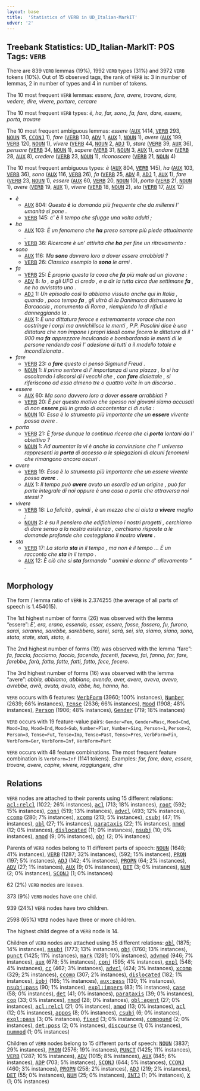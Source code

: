 ```yaml
---
layout: base
title:  'Statistics of VERB in UD_Italian-MarkIT'
udver: '2'
---
```


## Treebank Statistics: UD_Italian-MarkIT: POS Tags: `VERB`

There are 839 `VERB` lemmas (19%), 1992 `VERB` types (31%) and 3972 `VERB` tokens (10%).
Out of 15 observed tags, the rank of `VERB` is: 3 in number of lemmas, 2 in number of types and 4 in number of tokens.

The 10 most frequent `VERB` lemmas: <em>essere, fare, avere, trovare, dare, vedere, dire, vivere, portare, cercare</em>

The 10 most frequent `VERB` types:  <em>è, ha, far, sono, fa, fare, dare, essere, porta, trovare</em>

The 10 most frequent ambiguous lemmas: <em>essere</em> (<tt><a href="it_markit-pos-AUX.html">AUX</a></tt> 1414, <tt><a href="it_markit-pos-VERB.html">VERB</a></tt> 293, <tt><a href="it_markit-pos-NOUN.html">NOUN</a></tt> 15, <tt><a href="it_markit-pos-CCONJ.html">CCONJ</a></tt> 1), <em>fare</em> (<tt><a href="it_markit-pos-VERB.html">VERB</a></tt> 130, <tt><a href="it_markit-pos-ADV.html">ADV</a></tt> 1, <tt><a href="it_markit-pos-AUX.html">AUX</a></tt> 1, <tt><a href="it_markit-pos-NOUN.html">NOUN</a></tt> 1), <em>avere</em> (<tt><a href="it_markit-pos-AUX.html">AUX</a></tt> 199, <tt><a href="it_markit-pos-VERB.html">VERB</a></tt> 120, <tt><a href="it_markit-pos-NOUN.html">NOUN</a></tt> 1), <em>vivere</em> (<tt><a href="it_markit-pos-VERB.html">VERB</a></tt> 44, <tt><a href="it_markit-pos-NOUN.html">NOUN</a></tt> 2, <tt><a href="it_markit-pos-ADJ.html">ADJ</a></tt> 1), <em>stare</em> (<tt><a href="it_markit-pos-VERB.html">VERB</a></tt> 39, <tt><a href="it_markit-pos-AUX.html">AUX</a></tt> 36), <em>pensare</em> (<tt><a href="it_markit-pos-VERB.html">VERB</a></tt> 34, <tt><a href="it_markit-pos-NOUN.html">NOUN</a></tt> 1), <em>sapere</em> (<tt><a href="it_markit-pos-VERB.html">VERB</a></tt> 31, <tt><a href="it_markit-pos-NOUN.html">NOUN</a></tt> 3, <tt><a href="it_markit-pos-AUX.html">AUX</a></tt> 1), <em>andare</em> (<tt><a href="it_markit-pos-VERB.html">VERB</a></tt> 28, <tt><a href="it_markit-pos-AUX.html">AUX</a></tt> 8), <em>credere</em> (<tt><a href="it_markit-pos-VERB.html">VERB</a></tt> 23, <tt><a href="it_markit-pos-NOUN.html">NOUN</a></tt> 1), <em>riconoscere</em> (<tt><a href="it_markit-pos-VERB.html">VERB</a></tt> 21, <tt><a href="it_markit-pos-NOUN.html">NOUN</a></tt> 4)

The 10 most frequent ambiguous types:  <em>è</em> (<tt><a href="it_markit-pos-AUX.html">AUX</a></tt> 804, <tt><a href="it_markit-pos-VERB.html">VERB</a></tt> 145), <em>ha</em> (<tt><a href="it_markit-pos-AUX.html">AUX</a></tt> 103, <tt><a href="it_markit-pos-VERB.html">VERB</a></tt> 36), <em>sono</em> (<tt><a href="it_markit-pos-AUX.html">AUX</a></tt> 116, <tt><a href="it_markit-pos-VERB.html">VERB</a></tt> 26), <em>fa</em> (<tt><a href="it_markit-pos-VERB.html">VERB</a></tt> 25, <tt><a href="it_markit-pos-ADV.html">ADV</a></tt> 8, <tt><a href="it_markit-pos-ADJ.html">ADJ</a></tt> 1, <tt><a href="it_markit-pos-AUX.html">AUX</a></tt> 1), <em>fare</em> (<tt><a href="it_markit-pos-VERB.html">VERB</a></tt> 23, <tt><a href="it_markit-pos-NOUN.html">NOUN</a></tt> 1), <em>essere</em> (<tt><a href="it_markit-pos-AUX.html">AUX</a></tt> 60, <tt><a href="it_markit-pos-VERB.html">VERB</a></tt> 20, <tt><a href="it_markit-pos-NOUN.html">NOUN</a></tt> 10), <em>porta</em> (<tt><a href="it_markit-pos-VERB.html">VERB</a></tt> 21, <tt><a href="it_markit-pos-NOUN.html">NOUN</a></tt> 1), <em>avere</em> (<tt><a href="it_markit-pos-VERB.html">VERB</a></tt> 19, <tt><a href="it_markit-pos-AUX.html">AUX</a></tt> 1), <em>vivere</em> (<tt><a href="it_markit-pos-VERB.html">VERB</a></tt> 18, <tt><a href="it_markit-pos-NOUN.html">NOUN</a></tt> 2), <em>sta</em> (<tt><a href="it_markit-pos-VERB.html">VERB</a></tt> 17, <tt><a href="it_markit-pos-AUX.html">AUX</a></tt> 12)


* <em>è</em>
  * <tt><a href="it_markit-pos-AUX.html">AUX</a></tt> 804: <em>Questa <b>è</b> la domanda più frequente che da millenni l' umanità si pone .</em>
  * <tt><a href="it_markit-pos-VERB.html">VERB</a></tt> 145: <em>c' <b>è</b> il tempo che sfugge una volta adulti ;</em>
* <em>ha</em>
  * <tt><a href="it_markit-pos-AUX.html">AUX</a></tt> 103: <em>È un fenomeno che <b>ha</b> preso sempre più piede attualmente .</em>
  * <tt><a href="it_markit-pos-VERB.html">VERB</a></tt> 36: <em>Ricercare è un' attività che <b>ha</b> per fine un ritrovamento :</em>
* <em>sono</em>
  * <tt><a href="it_markit-pos-AUX.html">AUX</a></tt> 116: <em>Ma <b>sono</b> davvero loro a dover essere arrabbiati ?</em>
  * <tt><a href="it_markit-pos-VERB.html">VERB</a></tt> 26: <em>Classico esempio lo <b>sono</b> le armi .</em>
* <em>fa</em>
  * <tt><a href="it_markit-pos-VERB.html">VERB</a></tt> 25: <em>È proprio questa la cosa che <b>fa</b> più male ad un giovane :</em>
  * <tt><a href="it_markit-pos-ADV.html">ADV</a></tt> 8: <em>Io , a gli UFO ci credo , e a dir la tutta circa due settimane <b>fa</b> , ne ho avvistato uno .</em>
  * <tt><a href="it_markit-pos-ADJ.html">ADJ</a></tt> 1: <em>Un episodio così lo abbiamo vissuto anche qui in Italia , quando , poco tempo <b>fa</b> , gli ultrà di la Danimarca distrussero la Barcaccia , monumento di Roma , riempiendo la di rifiuti e danneggiando la .</em>
  * <tt><a href="it_markit-pos-AUX.html">AUX</a></tt> 1: <em>È una dittatura feroce e estremamente vorace che non costringe i corpi ma annichilisce le menti , P.P. Pasolini dice è una dittatura che non impone i propri ideali come fecero le dittature di il ' 900 ma <b>fa</b> apprezzare inculcando e bombardando le menti di le persone rendendo così l' adesione di tutti a il modello totale e incondizionata .</em>
* <em>fare</em>
  * <tt><a href="it_markit-pos-VERB.html">VERB</a></tt> 23: <em>a <b>fare</b> questo ci pensò Sigmund Freud .</em>
  * <tt><a href="it_markit-pos-NOUN.html">NOUN</a></tt> 1: <em>Il primo sentore di l' importanza di una piazza , lo si ha ascoltando i discorsi di i vecchi che , con <b>fare</b> dialettale , si riferiscono ad essa almeno tre o quattro volte in un discorso .</em>
* <em>essere</em>
  * <tt><a href="it_markit-pos-AUX.html">AUX</a></tt> 60: <em>Ma sono davvero loro a dover <b>essere</b> arrabbiati ?</em>
  * <tt><a href="it_markit-pos-VERB.html">VERB</a></tt> 20: <em>È per questo motivo che spesso noi giovani siamo accusati di non <b>essere</b> più in grado di accontentar ci di nulla :</em>
  * <tt><a href="it_markit-pos-NOUN.html">NOUN</a></tt> 10: <em>Essa è lo strumento più importante che un <b>essere</b> vivente possa avere .</em>
* <em>porta</em>
  * <tt><a href="it_markit-pos-VERB.html">VERB</a></tt> 21: <em>È forse dunque la continua ricerca che ci <b>porta</b> lontani da l' obiettivo ?</em>
  * <tt><a href="it_markit-pos-NOUN.html">NOUN</a></tt> 1: <em>Ad aumentar la vi è anche la convinzione che l' universo rappresenti la <b>porta</b> di accesso a le spiegazioni di alcuni fenomeni che rimangono ancora oscuri .</em>
* <em>avere</em>
  * <tt><a href="it_markit-pos-VERB.html">VERB</a></tt> 19: <em>Essa è lo strumento più importante che un essere vivente possa <b>avere</b> .</em>
  * <tt><a href="it_markit-pos-AUX.html">AUX</a></tt> 1: <em>Il tempo può <b>avere</b> avuto un esordio ed un origine , può far parte integrale di noi oppure è una cosa a parte che attraversa noi stessi ?</em>
* <em>vivere</em>
  * <tt><a href="it_markit-pos-VERB.html">VERB</a></tt> 18: <em>La felicità , quindi , è un mezzo che ci aiuta a <b>vivere</b> meglio ;</em>
  * <tt><a href="it_markit-pos-NOUN.html">NOUN</a></tt> 2: <em>è su il pensiero che edifichiamo i nostri progetti , cerchiamo di dare senso a la nostra esistenza , cerchiamo risposte a le domande profonde che costeggiano il nostro <b>vivere</b> .</em>
* <em>sta</em>
  * <tt><a href="it_markit-pos-VERB.html">VERB</a></tt> 17: <em>La storia <b>sta</b> in il tempo , ma non è il tempo … È un racconto che <b>sta</b> in il tempo .</em>
  * <tt><a href="it_markit-pos-AUX.html">AUX</a></tt> 12: <em>È ciò che si <b>sta</b> formando " uomini e donne d' allevamento " .</em>

## Morphology

The form / lemma ratio of `VERB` is 2.374255 (the average of all parts of speech is 1.454015).

The 1st highest number of forms (26) was observed with the lemma “essere”: <em>E', era, erano, essendo, esser, essere, fosse, fossero, fu, furono, sarai, saranno, sarebbe, sarebbero, sarei, sarà, sei, sia, siamo, siano, sono, stata, state, stati, stato, è</em>.

The 2nd highest number of forms (19) was observed with the lemma “fare”: <em>fa, faccia, facciamo, faccio, facendo, facenti, faceva, fai, fanno, far, fare, farebbe, farà, fatta, fatte, fatti, fatto, fece, fecero</em>.

The 3rd highest number of forms (16) was observed with the lemma “avere”: <em>abbia, abbiamo, abbiano, avendo, aver, avere, aveva, avevo, avrebbe, avrà, avuta, avuto, ebbe, ha, hanno, ho</em>.

`VERB` occurs with 6 features: <tt><a href="it_markit-feat-VerbForm.html">VerbForm</a></tt> (3960; 100% instances), <tt><a href="it_markit-feat-Number.html">Number</a></tt> (2639; 66% instances), <tt><a href="it_markit-feat-Tense.html">Tense</a></tt> (2636; 66% instances), <tt><a href="it_markit-feat-Mood.html">Mood</a></tt> (1908; 48% instances), <tt><a href="it_markit-feat-Person.html">Person</a></tt> (1906; 48% instances), <tt><a href="it_markit-feat-Gender.html">Gender</a></tt> (719; 18% instances)

`VERB` occurs with 19 feature-value pairs: `Gender=Fem`, `Gender=Masc`, `Mood=Cnd`, `Mood=Imp`, `Mood=Ind`, `Mood=Sub`, `Number=Plur`, `Number=Sing`, `Person=1`, `Person=2`, `Person=3`, `Tense=Fut`, `Tense=Imp`, `Tense=Past`, `Tense=Pres`, `VerbForm=Fin`, `VerbForm=Ger`, `VerbForm=Inf`, `VerbForm=Part`

`VERB` occurs with 48 feature combinations.
The most frequent feature combination is `VerbForm=Inf` (1141 tokens).
Examples: <em>far, fare, dare, essere, trovare, avere, capire, vivere, raggiungere, dire</em>


## Relations

`VERB` nodes are attached to their parents using 15 different relations: <tt><a href="it_markit-dep-acl-relcl.html">acl:relcl</a></tt> (1022; 26% instances), <tt><a href="it_markit-dep-acl.html">acl</a></tt> (713; 18% instances), <tt><a href="it_markit-dep-root.html">root</a></tt> (592; 15% instances), <tt><a href="it_markit-dep-conj.html">conj</a></tt> (519; 13% instances), <tt><a href="it_markit-dep-advcl.html">advcl</a></tt> (493; 12% instances), <tt><a href="it_markit-dep-ccomp.html">ccomp</a></tt> (280; 7% instances), <tt><a href="it_markit-dep-xcomp.html">xcomp</a></tt> (213; 5% instances), <tt><a href="it_markit-dep-csubj.html">csubj</a></tt> (47; 1% instances), <tt><a href="it_markit-dep-obl.html">obl</a></tt> (27; 1% instances), <tt><a href="it_markit-dep-parataxis.html">parataxis</a></tt> (22; 1% instances), <tt><a href="it_markit-dep-nmod.html">nmod</a></tt> (12; 0% instances), <tt><a href="it_markit-dep-dislocated.html">dislocated</a></tt> (11; 0% instances), <tt><a href="it_markit-dep-nsubj.html">nsubj</a></tt> (10; 0% instances), <tt><a href="it_markit-dep-amod.html">amod</a></tt> (9; 0% instances), <tt><a href="it_markit-dep-obj.html">obj</a></tt> (2; 0% instances)

Parents of `VERB` nodes belong to 11 different parts of speech: <tt><a href="it_markit-pos-NOUN.html">NOUN</a></tt> (1648; 41% instances), <tt><a href="it_markit-pos-VERB.html">VERB</a></tt> (1287; 32% instances),  (592; 15% instances), <tt><a href="it_markit-pos-PRON.html">PRON</a></tt> (197; 5% instances), <tt><a href="it_markit-pos-ADJ.html">ADJ</a></tt> (142; 4% instances), <tt><a href="it_markit-pos-PROPN.html">PROPN</a></tt> (64; 2% instances), <tt><a href="it_markit-pos-ADV.html">ADV</a></tt> (27; 1% instances), <tt><a href="it_markit-pos-AUX.html">AUX</a></tt> (9; 0% instances), <tt><a href="it_markit-pos-DET.html">DET</a></tt> (3; 0% instances), <tt><a href="it_markit-pos-NUM.html">NUM</a></tt> (2; 0% instances), <tt><a href="it_markit-pos-SCONJ.html">SCONJ</a></tt> (1; 0% instances)

62 (2%) `VERB` nodes are leaves.

373 (9%) `VERB` nodes have one child.

939 (24%) `VERB` nodes have two children.

2598 (65%) `VERB` nodes have three or more children.

The highest child degree of a `VERB` node is 14.

Children of `VERB` nodes are attached using 35 different relations: <tt><a href="it_markit-dep-obl.html">obl</a></tt> (1875; 14% instances), <tt><a href="it_markit-dep-nsubj.html">nsubj</a></tt> (1773; 13% instances), <tt><a href="it_markit-dep-obj.html">obj</a></tt> (1760; 13% instances), <tt><a href="it_markit-dep-punct.html">punct</a></tt> (1425; 11% instances), <tt><a href="it_markit-dep-mark.html">mark</a></tt> (1281; 10% instances), <tt><a href="it_markit-dep-advmod.html">advmod</a></tt> (946; 7% instances), <tt><a href="it_markit-dep-aux.html">aux</a></tt> (678; 5% instances), <tt><a href="it_markit-dep-conj.html">conj</a></tt> (595; 4% instances), <tt><a href="it_markit-dep-expl.html">expl</a></tt> (548; 4% instances), <tt><a href="it_markit-dep-cc.html">cc</a></tt> (462; 3% instances), <tt><a href="it_markit-dep-advcl.html">advcl</a></tt> (424; 3% instances), <tt><a href="it_markit-dep-xcomp.html">xcomp</a></tt> (329; 2% instances), <tt><a href="it_markit-dep-ccomp.html">ccomp</a></tt> (307; 2% instances), <tt><a href="it_markit-dep-dislocated.html">dislocated</a></tt> (182; 1% instances), <tt><a href="it_markit-dep-iobj.html">iobj</a></tt> (165; 1% instances), <tt><a href="it_markit-dep-aux-pass.html">aux:pass</a></tt> (130; 1% instances), <tt><a href="it_markit-dep-nsubj-pass.html">nsubj:pass</a></tt> (90; 1% instances), <tt><a href="it_markit-dep-expl-impers.html">expl:impers</a></tt> (83; 1% instances), <tt><a href="it_markit-dep-case.html">case</a></tt> (58; 0% instances), <tt><a href="it_markit-dep-det.html">det</a></tt> (41; 0% instances), <tt><a href="it_markit-dep-parataxis.html">parataxis</a></tt> (39; 0% instances), <tt><a href="it_markit-dep-cop.html">cop</a></tt> (33; 0% instances), <tt><a href="it_markit-dep-nmod.html">nmod</a></tt> (28; 0% instances), <tt><a href="it_markit-dep-obl-agent.html">obl:agent</a></tt> (27; 0% instances), <tt><a href="it_markit-dep-acl-relcl.html">acl:relcl</a></tt> (21; 0% instances), <tt><a href="it_markit-dep-amod.html">amod</a></tt> (13; 0% instances), <tt><a href="it_markit-dep-acl.html">acl</a></tt> (12; 0% instances), <tt><a href="it_markit-dep-appos.html">appos</a></tt> (8; 0% instances), <tt><a href="it_markit-dep-csubj.html">csubj</a></tt> (6; 0% instances), <tt><a href="it_markit-dep-expl-pass.html">expl:pass</a></tt> (3; 0% instances), <tt><a href="it_markit-dep-fixed.html">fixed</a></tt> (3; 0% instances), <tt><a href="it_markit-dep-compound.html">compound</a></tt> (2; 0% instances), <tt><a href="it_markit-dep-det-poss.html">det:poss</a></tt> (2; 0% instances), <tt><a href="it_markit-dep-discourse.html">discourse</a></tt> (1; 0% instances), <tt><a href="it_markit-dep-nummod.html">nummod</a></tt> (1; 0% instances)

Children of `VERB` nodes belong to 15 different parts of speech: <tt><a href="it_markit-pos-NOUN.html">NOUN</a></tt> (3837; 29% instances), <tt><a href="it_markit-pos-PRON.html">PRON</a></tt> (2576; 19% instances), <tt><a href="it_markit-pos-PUNCT.html">PUNCT</a></tt> (1425; 11% instances), <tt><a href="it_markit-pos-VERB.html">VERB</a></tt> (1287; 10% instances), <tt><a href="it_markit-pos-ADV.html">ADV</a></tt> (1015; 8% instances), <tt><a href="it_markit-pos-AUX.html">AUX</a></tt> (845; 6% instances), <tt><a href="it_markit-pos-ADP.html">ADP</a></tt> (703; 5% instances), <tt><a href="it_markit-pos-SCONJ.html">SCONJ</a></tt> (644; 5% instances), <tt><a href="it_markit-pos-CCONJ.html">CCONJ</a></tt> (460; 3% instances), <tt><a href="it_markit-pos-PROPN.html">PROPN</a></tt> (258; 2% instances), <tt><a href="it_markit-pos-ADJ.html">ADJ</a></tt> (219; 2% instances), <tt><a href="it_markit-pos-DET.html">DET</a></tt> (55; 0% instances), <tt><a href="it_markit-pos-NUM.html">NUM</a></tt> (25; 0% instances), <tt><a href="it_markit-pos-INTJ.html">INTJ</a></tt> (1; 0% instances), <tt><a href="it_markit-pos-X.html">X</a></tt> (1; 0% instances)

